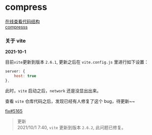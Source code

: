 # compress

[在线查看代码结构](https://github1s.com/LifeOrLife/compress)  
[compresss](https://lifeorlife.github.io/compress/)

### 关于 vite

**2021-10-1**

目前`vite`更新到版本 `2.6.1`, 更新之后在 `vite.config.js` 里进行如下设置：

```js
server: {
    host: true
},
```

此时，`vite` 启动之后，`network` 还是没显出出来。

查看 `vite` 仓库代码之后，发现已经有人修复了这个 bug，待更新~~

[fix#5165](https://github.com/vitejs/vite/pull/5156)

> 更新  
> 2021/10/1 7:40, `vite` 更新到版本 `2.6.2`, 此问题已修复。
